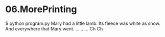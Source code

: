 # 06.MorePrinting

$ python program.py
Mary had a little lamb.
Its fleece was white as snow.
And everywhere that Mary went.
..........
Ch Ch
